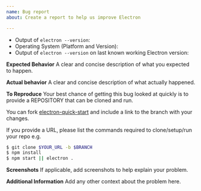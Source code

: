 ```yaml
---
name: Bug report
about: Create a report to help us improve Electron

---
```


* Output of `electron --version`:
* Operating System (Platform and Version):
* Output of `electron --version` on last known working Electron version: 

**Expected Behavior**
A clear and concise description of what you expected to happen.

**Actual behavior**
A clear and concise description of what actually happened.

**To Reproduce**
Your best chance of getting this bug looked at quickly is to provide a REPOSITORY that can be cloned and run.

You can fork [electron-quick-start](https://github.com/electron/electron-quick-start) and include a link to the branch with your changes.

If you provide a URL, please list the commands required to clone/setup/run your repo e.g.
```sh
$ git clone $YOUR_URL -b $BRANCH
$ npm install
$ npm start || electron .
```
**Screenshots**
If applicable, add screenshots to help explain your problem.

**Additional Information**
Add any other context about the problem here.
